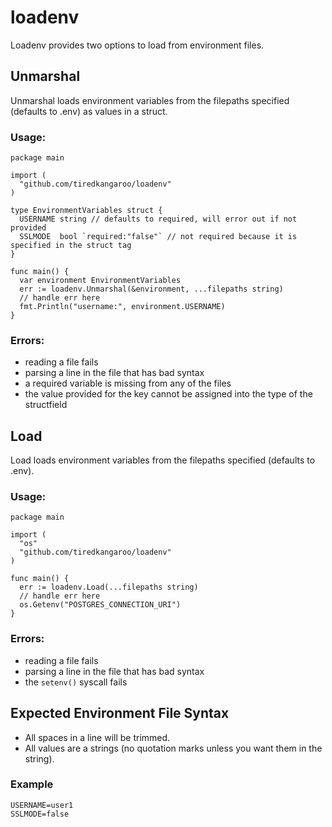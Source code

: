 # loadenv

Loadenv provides two options to load from environment files.

## Unmarshal
Unmarshal loads environment variables from the filepaths specified (defaults to .env) as values in a struct.

### Usage:
```golang
package main

import (
  "github.com/tiredkangaroo/loadenv"
)

type EnvironmentVariables struct {
  USERNAME string // defaults to required, will error out if not provided
  SSLMODE  bool `required:"false"` // not required because it is specified in the struct tag
}

func main() {
  var environment EnvironmentVariables
  err := loadenv.Unmarshal(&environment, ...filepaths string)
  // handle err here
  fmt.Println("username:", environment.USERNAME)
}
```

### Errors:
- reading a file fails
- parsing a line in the file that has bad syntax
- a required variable is missing from any of the files
- the value provided for the key cannot be assigned into the type of the structfield

## Load
Load loads environment variables from the filepaths specified (defaults to .env).

### Usage:
```golang
package main

import (
  "os"
  "github.com/tiredkangaroo/loadenv"
)

func main() {
  err := loadenv.Load(...filepaths string)
  // handle err here
  os.Getenv("POSTGRES_CONNECTION_URI")
}
```

### Errors:
- reading a file fails
- parsing a line in the file that has bad syntax
- the `setenv()` syscall fails 


## Expected Environment File Syntax
- All spaces in a line will be trimmed.
- All values are a strings (no quotation marks unless you want them in the string).

### Example
```env
USERNAME=user1
SSLMODE=false
```
